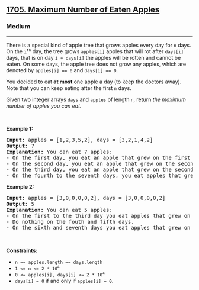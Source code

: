 <h2><a href="https://leetcode.com/problems/maximum-number-of-eaten-apples/">1705. Maximum Number of Eaten Apples</a></h2><h3>Medium</h3><hr><div style="user-select: auto;"><p style="user-select: auto;">There is a special kind of apple tree that grows apples every day for <code style="user-select: auto;">n</code> days. On the <code style="user-select: auto;">i<sup style="user-select: auto;">th</sup></code> day, the tree grows <code style="user-select: auto;">apples[i]</code> apples that will rot after <code style="user-select: auto;">days[i]</code> days, that is on day <code style="user-select: auto;">i + days[i]</code> the apples will be rotten and cannot be eaten. On some days, the apple tree does not grow any apples, which are denoted by <code style="user-select: auto;">apples[i] == 0</code> and <code style="user-select: auto;">days[i] == 0</code>.</p>

<p style="user-select: auto;">You decided to eat <strong style="user-select: auto;">at most</strong> one apple a day (to keep the doctors away). Note that you can keep eating after the first <code style="user-select: auto;">n</code> days.</p>

<p style="user-select: auto;">Given two integer arrays <code style="user-select: auto;">days</code> and <code style="user-select: auto;">apples</code> of length <code style="user-select: auto;">n</code>, return <em style="user-select: auto;">the maximum number of apples you can eat.</em></p>

<p style="user-select: auto;">&nbsp;</p>
<p style="user-select: auto;"><strong style="user-select: auto;">Example 1:</strong></p>

<pre style="user-select: auto;"><strong style="user-select: auto;">Input:</strong> apples = [1,2,3,5,2], days = [3,2,1,4,2]
<strong style="user-select: auto;">Output:</strong> 7
<strong style="user-select: auto;">Explanation:</strong> You can eat 7 apples:
- On the first day, you eat an apple that grew on the first day.
- On the second day, you eat an apple that grew on the second day.
- On the third day, you eat an apple that grew on the second day. After this day, the apples that grew on the third day rot.
- On the fourth to the seventh days, you eat apples that grew on the fourth day.
</pre>

<p style="user-select: auto;"><strong style="user-select: auto;">Example 2:</strong></p>

<pre style="user-select: auto;"><strong style="user-select: auto;">Input:</strong> apples = [3,0,0,0,0,2], days = [3,0,0,0,0,2]
<strong style="user-select: auto;">Output:</strong> 5
<strong style="user-select: auto;">Explanation:</strong> You can eat 5 apples:
- On the first to the third day you eat apples that grew on the first day.
- Do nothing on the fouth and fifth days.
- On the sixth and seventh days you eat apples that grew on the sixth day.
</pre>

<p style="user-select: auto;">&nbsp;</p>
<p style="user-select: auto;"><strong style="user-select: auto;">Constraints:</strong></p>

<ul style="user-select: auto;">
	<li style="user-select: auto;"><code style="user-select: auto;">n == apples.length == days.length</code></li>
	<li style="user-select: auto;"><code style="user-select: auto;">1 &lt;= n &lt;= 2 * 10<sup style="user-select: auto;">4</sup></code></li>
	<li style="user-select: auto;"><code style="user-select: auto;">0 &lt;= apples[i], days[i] &lt;= 2 * 10<sup style="user-select: auto;">4</sup></code></li>
	<li style="user-select: auto;"><code style="user-select: auto;">days[i] = 0</code> if and only if <code style="user-select: auto;">apples[i] = 0</code>.</li>
</ul>
</div>